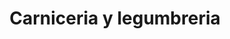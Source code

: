 ---
title: "Carniceria y legumbreria"
url: /comuna-7-robledo/carniceria-y-legumbreria/
shop: Supermarkt
---